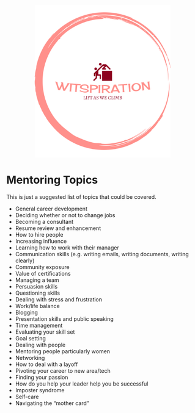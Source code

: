 <p align="center">
<img height=400 src="logo.png" alt="WITspiration">
</p>

# Mentoring Topics

This is just a suggested list of topics that could be covered.

- General career development
- Deciding whether or not to change jobs
- Becoming a consultant
- Resume review and enhancement
- How to hire people
- Increasing influence
- Learning how to work with their manager
- Communication skills (e.g. writing emails, writing documents, writing clearly)
- Community exposure
- Value of certifications
- Managing a team
- Persuasion skills
- Questioning skills
- Dealing with stress and frustration
- Work/life balance
- Blogging
- Presentation skills and public speaking
- Time management
- Evaluating your skill set
- Goal setting
- Dealing with people
- Mentoring people particularly women
- Networking
- How to deal with a layoff
- Pivoting your career to new area/tech
- Finding your passion
- How do you help your leader help you be successful
- Imposter syndrome
- Self-care
- Navigating the “mother card”
